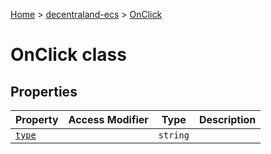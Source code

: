 [Home](./index) &gt; [decentraland-ecs](./decentraland-ecs.md) &gt; [OnClick](./decentraland-ecs.onclick.md)

# OnClick class

## Properties

|  Property | Access Modifier | Type | Description |
|  --- | --- | --- | --- |
|  [`type`](./decentraland-ecs.onclick.type.md) |  | `string` |  |

